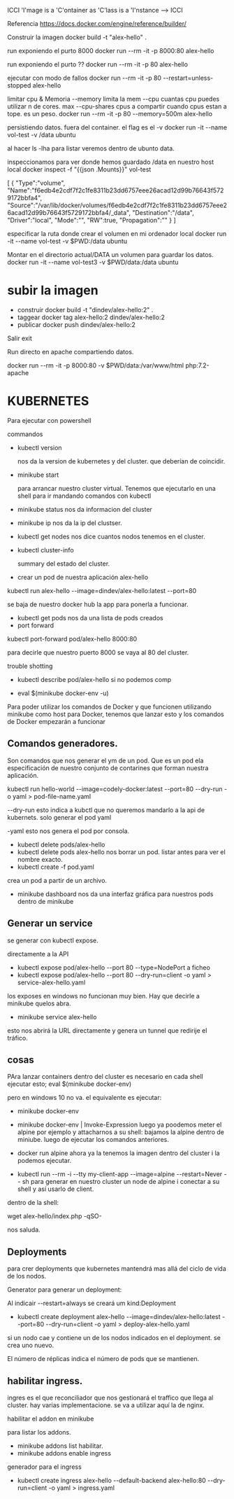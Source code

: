 ICCI
'I'mage is a 'C'ontainer as 'C'lass is a 'I'nstance --> ICCI

Referencia
https://docs.docker.com/engine/reference/builder/

Construir la imagen
docker build -t "alex-hello" .

run exponiendo el purto 8000
docker run --rm -it -p 8000:80 alex-hello 


run exponiendo el purto ??
docker run --rm -it -p 80 alex-hello

ejecutar con modo de fallos
docker run --rm -it -p 80 --restart=unless-stopped alex-hello

limitar cpu & Memoria
--memory limita la mem
--cpu cuantas cpu puedes utilizar n de cores. max
--cpu-shares cpus a compartir cuando cpus estan a tope. es un peso.
docker run --rm -it -p 80 --memory=500m alex-hello


persistiendo datos. fuera del container.
el flag es el -v
 docker run -it --name vol-test -v /data ubuntu

 al hacer ls -lha para listar veremos dentro de ubunto data.

 inspeccionamos para ver donde hemos guardado /data en nuestro host local
 docker inspect -f "{{json .Mounts}}" vol-test

 [
   {
      "Type":"volume",
      "Name":"f6edb4e2cdf7f2c1fe8311b23dd6757eee26acad12d99b76643f5729172bbfa4",
      "Source":"/var/lib/docker/volumes/f6edb4e2cdf7f2c1fe8311b23dd6757eee26acad12d99b76643f5729172bbfa4/_data",
      "Destination":"/data",
      "Driver":"local",
      "Mode":"",
      "RW":true,
      "Propagation":""
   }
]

especificar la ruta donde crear el volumen en mi ordenador local
 docker run -it --name vol-test -v $PWD:/data ubuntu

Montar en el directorio actual/DATA un volumen para guardar los datos.
docker run -it --name vol-test3 -v $PWD/data:/data ubuntu 

# subir la imagen
- construir
   docker build -t "dindev/alex-hello:2" .
- taggear
   docker tag alex-hello:2 dindev/alex-hello:2
- publicar
   docker push dindev/alex-hello:2

Salir 
exit

Run directo en apache compartiendo datos.

docker run --rm -it -p 8000:80 -v $PWD/data:/var/www/html php:7.2-apache 

# KUBERNETES

Para ejecutar con powershell

commandos

- kubectl version

   nos da la version de kubernetes y del cluster. que deberían de coincidir.
- minikube start

   para arrancar nuestro cluster virtual. Tenemos que ejecutarlo en una shell para ir mandando comandos con kubectl 
- minikube status
   nos da informacion del cluster

- minikube ip
   nos da la ip del clustser.

- kubectl get nodes
   nos dice cuantos nodos tenemos en el cluster.
- kubectl cluster-info

   summary del estado del cluster.

- crear un pod de nuestra aplicación alex-hello

kubectl run alex-hello --image=dindev/alex-hello:latest --port=80

se baja de nuestro docker hub la app para ponerla a funcionar.

- kubectl get pods
nos da una lista de pods creados
- port forward

 kubectl port-forward pod/alex-hello 8000:80

para decirle que nuestro puerto 8000 se vaya al 80 del cluster.

trouble shotting
- kubectl describe pod/alex-hello
si no podemos comp

- eval $(minikube docker-env -u)

Para poder utilizar los comandos de Docker y que funcionen utilizando minikube como host para Docker, tenemos que lanzar esto y los comandos de Docker empezarán a funcionar

## Comandos generadores.

Son comandos que nos generar el ym de un pod. 
Que es un pod ela especificación de nuestro conjunto de contarines que forman nuestra aplicación.

kubectl run hello-world --image=codely-docker:latest --port=80 --dry-run -o yaml > pod-file-name.yaml

 --dry-run 
 esto indica a kubctl que no queremos mandarlo a la api de kubernets. solo generar el pod yaml

-yaml 
esto nos genera el pod por consola.

- kubectl delete pods/alex-hello
- kubectl delete pods alex-hello
   nos borrar un pod.
   listar antes para ver el nombre exacto. 
- kubectl create -f pod.yaml

crea un pod a partir de un archivo.

- minikube dashboard
nos da una interfaz gráfica para nuestros pods dentro de minikube


## Generar un service

se generar con kubectl expose.

 directamente a la API
 - kubectl expose pod/alex-hello --port 80 --type=NodePort
 a ficheo
 - kubectl expose pod/alex-hello --port 80 --dry-run=client -o yaml > service-alex-hello.yaml

los exposes en windows no funcionan muy bien. Hay que decirle a minikube quelos abra.

- minikube service alex-hello

esto nos abrirá la URL directamente y genera un tunnel que redirije el tráfico.

## cosas
 PAra lanzar containers dentro del cluster es necesario en cada shell ejecutar esto;
   eval $(minikube docker-env)

   pero en windows 10 no va.
   el equivalente es ejecutar:
   - minikube docker-env
   - minikube docker-env | Invoke-Expression
   luego ya poodemos meter el alpine por ejemplo y attacharnos a su shell:
   bajamos la alpine dentro de miniube. luego de ejecutar los comandos anteriores.
   - docker run alpine
   ahora ya la tenemos la imagen dentro del cluster i la podemos ejecutar.

   - kubectl run --rm -i --tty my-client-app --image=alpine --restart=Never -- sh
  para generar en nuestro cluster un node de alpine i conectar a su shell y así usarlo de client.

   dentro de la shell:
   
   wget alex-hello/index.php -qSO-

   nos saluda.


 ## Deployments

 para crer deployments que kubernetes mantendrá mas allá del ciclo de vida de los nodos.

 Generator para generar un deployment:

Al indicair --restart=always se creará um kind:Deployment

 -  kubectl create deployment alex-hello --image=dindev/alex-hello:latest --port=80 --dry-run=client -o yaml > deploy-alex-hello.yaml

 si un nodo cae y contiene un de los nodos indicados en el deployment. se crea uno nuevo.

 El número de réplicas indica el número de pods que se mantienen.

 ## habilitar ingress.
 ingres es el que reconciliador que nos gestionará el traffico que llega al cluster.
 hay varias implementacione. se va a utilizar aquí la de nginx.


habilitar el addon en minikube

para listar los addons.
- minikube addons list
habilitar.
- minikube addons enable ingress


generador para el ingress
- kubectl create ingress alex-hello --default-backend alex-hello:80 --dry-run=client -o yaml > ingress.yaml